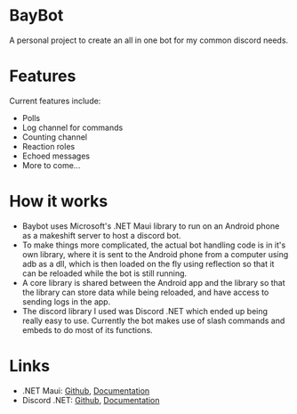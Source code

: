 # BayBot
 A personal project to create an all in one bot for my common discord needs.

# Features
 Current features include:
 * Polls
 * Log channel for commands
 * Counting channel
 * Reaction roles
 * Echoed messages
 * More to come...

# How it works
 * Baybot uses Microsoft's .NET Maui library to run on an Android phone as a makeshift server to host a discord bot.
 * To make things more complicated, the actual bot handling code is in it's own library, where it is sent to the Android phone from a computer using adb as a dll, which is then loaded on the fly using reflection so that it can be reloaded while the bot is still running.
 * A core library is shared between the Android app and the library so that the library can store data while being reloaded, and have access to sending logs in the app.
 * The discord library I used was Discord .NET which ended up being really easy to use. Currently the bot makes use of slash commands and embeds to do most of its functions.

# Links
 * .NET Maui: [Github](https://github.com/dotnet/maui), [Documentation](https://learn.microsoft.com/en-us/dotnet/maui/?view=net-maui-7.0)
 * Discord .NET: [Github](https://github.com/discord-net/Discord.Net), [Documentation](https://discordnet.dev/)

